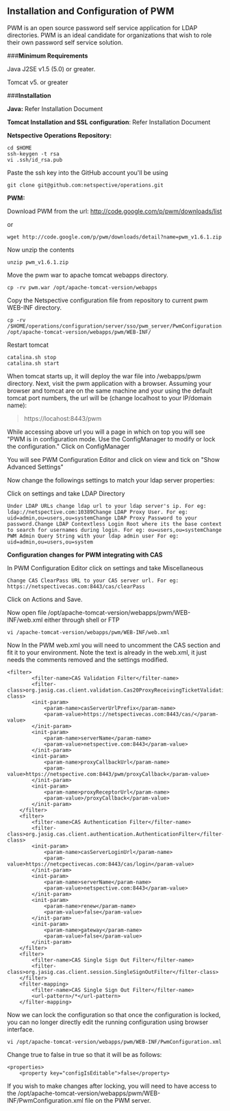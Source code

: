 ## Installation and Configuration of PWMPWM is an open source password self service application for LDAP directories. PWM is an ideal candidate for organizations that wish to role their own password self service solution.###**Minimum Requirements**Java J2SE v1.5 (5.0) or greater.Tomcat v5. or greater###**Installation****Java:** Refer Installation Document**Tomcat Installation and SSL configuration**: Refer Installation Document**Netspective Operations Repository:**    cd $HOME    ssh-keygen -t rsa     vi .ssh/id_rsa.pubPaste the ssh key into the GitHub account you'll be using    git clone git@github.com:netspective/operations.git**PWM:**Download PWM from the url: http://code.google.com/p/pwm/downloads/listor     wget http://code.google.com/p/pwm/downloads/detail?name=pwm_v1.6.1.zipNow unzip the contents    unzip pwm_v1.6.1.zipMove the pwm war to apache tomcat webapps directory.    cp -rv pwm.war /opt/apache-tomcat-version/webappsCopy the Netspective configuration file from repository to current pwm WEB-INF directory.    cp -rv /$HOME/operations/configuration/server/sso/pwm_server/PwmConfiguration.xml /opt/apache-tomcat-version/webapps/pwm/WEB-INF/Restart tomcat    catalina.sh stop    catalina.sh startWhen tomcat starts up, it will deploy the war file into /webapps/pwm directory. Next, visit the pwm application with a browser. Assuming your browser and tomcat are on the same machine and your using the default tomcat port numbers, the url will be (change localhost to your IP/domain name):> https://locahost:8443/pwmWhile accessing above url you will a page in which on top you will see "PWM is in configuration mode. Use the ConfigManager to modify or lock the configuration." Click on ConfigManagerYou will see PWM Configuration Editor and click on view and tick on "Show Advanced Settings"Now change the followings settings to match your ldap server properties:Click on settings and take LDAP Directory`Under LDAP URLs change ldap url to your ldap server's ip. For eg: ldap://netspective.com:10389Change LDAP Proxy User. For eg: uid=admin,ou=users,ou=systemChange LDAP Proxy Password to your password.Change LDAP Contextless Login Root where its the base context to search for usernames during login. For eg: ou=users,ou=systemChange PWM Admin Query String with your ldap admin user For eg: uid=admin,ou=users,ou=system`**Configuration changes for PWM integrating with CAS**In PWM Configuration Editor click on settings and take Miscellaneous`Change CAS ClearPass URL to your CAS server url. For eg: https://netspectivecas.com:8443/cas/clearPass`Click on Actions and Save.Now open file /opt/apache-tomcat-version/webapps/pwm/WEB-INF/web.xml either through shell or FTP    vi /apache-tomcat-version/webapps/pwm/WEB-INF/web.xmlNow In the PWM web.xml you will need to uncomment the CAS section and fit it to your environment. Note the text is already in the web.xml, it just needs the comments removed and the settings modified.    <filter>            <filter-name>CAS Validation Filter</filter-name>            <filter-class>org.jasig.cas.client.validation.Cas20ProxyReceivingTicketValidationFilter</filter-class>            <init-param>                <param-name>casServerUrlPrefix</param-name>                <param-value>https://netspectivecas.com:8443/cas/</param-value>            </init-param>            <init-param>                <param-name>serverName</param-name>                <param-value>netspective.com:8443</param-value>            </init-param>            <init-param>                <param-name>proxyCallbackUrl</param-name>                <param-value>https://netspective.com:8443/pwm/proxyCallback</param-value>            </init-param>            <init-param>                <param-name>proxyReceptorUrl</param-name>                <param-value>/proxyCallback</param-value>            </init-param>        </filter>        <filter>            <filter-name>CAS Authentication Filter</filter-name>            <filter-class>org.jasig.cas.client.authentication.AuthenticationFilter</filter-class>            <init-param>                <param-name>casServerLoginUrl</param-name>                <param-value>https://netcpectivecas.com:8443/cas/login</param-value>            </init-param>            <init-param>                <param-name>serverName</param-name>                <param-value>netspective.com:8443</param-value>            </init-param>            <init-param>                <param-name>renew</param-name>                <param-value>false</param-value>            </init-param>            <init-param>                <param-name>gateway</param-name>                <param-value>false</param-value>            </init-param>        </filter>        <filter>            <filter-name>CAS Single Sign Out Filter</filter-name>            <filter-class>org.jasig.cas.client.session.SingleSignOutFilter</filter-class>        </filter>        <filter-mapping>            <filter-name>CAS Single Sign Out Filter</filter-name>            <url-pattern>/*</url-pattern>        </filter-mapping>Now we can lock the configuration so that once the configuration is locked, you can no longer directly edit the running configuration using browser interface.    vi /opt/apache-tomcat-version/webapps/pwm/WEB-INF/PwmConfiguration.xmlChange true to false in <property key="configIsEditable">true</property> so that it will be as follows:    <properties>        <property key="configIsEditable">false</property>If you wish to make changes after locking, you will need to have access to the /opt/apache-tomcat-version/webapps/pwm/WEB-INF/PwmConfiguration.xml file on the PWM server.
